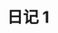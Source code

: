 ---
title: 日记 1
publishDate: 2025-04-14
description: '初始'
tags:
  - 日记
  - 论文分享
heroImage: { src: './thumbnail.jpg', color: '#64574D' }
---
